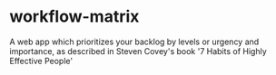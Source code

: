 # workflow-matrix
A web app which prioritizes your backlog by levels or urgency and importance, as described in Steven Covey's book '7 Habits of Highly Effective People'
